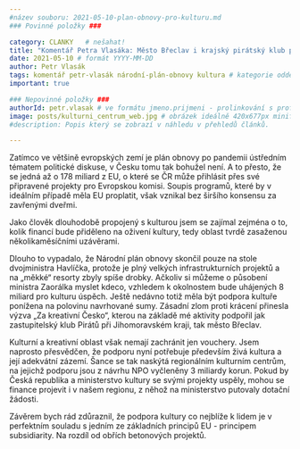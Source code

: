 ```yaml
---
#název souboru: 2021-05-10-plan-obnovy-pro-kulturu.md
### Povinné položky ###

category: CLANKY   # nešahat!
title: "Komentář Petra Vlasáka: Město Břeclav i krajský pirátský klub podpořily kulturu v Národním plánu obnovy"
date: 2021-05-10 # formát YYYY-MM-DD
author: Petr Vlasák
tags: komentář petr-vlasák národní-plán-obnovy kultura # kategorie odděleny mezerami, např. volby zemědělství životní-prostředí piráti (viz https://jihomoravsky.pirati.cz/tags/)
important: true

### Nepovinné položky ###
authorId: petr.vlasak # ve formátu jmeno.prijmeni - prolinkování s profilem přes uid
image: posts/kulturni_centrum_web.jpg # obrázek ideálně 420x677px minifikovaný přes https://tinypng.com/
#description: Popis který se zobrazí v náhledu v přehledů článků.

---
```


Zatímco ve většině evropských zemí je plán obnovy po pandemii ústředním tématem politické diskuse, v Česku tomu tak bohužel není. A to přesto, že se jedná až o 178 miliard z EU, o které se ČR může přihlásit přes své připravené projekty pro Evropskou komisi. Soupis programů, které by v ideálním případě měla EU proplatit, však vznikal bez širšího konsensu za zavřenými dveřmi. 

Jako člověk dlouhodobě propojený s kulturou jsem se zajímal zejména o to, kolik financí bude přiděleno na oživení kultury, tedy oblast tvrdě zasaženou několikaměsíčními uzávěrami. 

Dlouho to vypadalo, že Národní plán obnovy skončil pouze na stole dvojministra Havlíčka, protože je plný velkých infrastrukturních projektů a na „měkké“ resorty zbyly spíše drobky. Ačkoliv si můžeme o působení ministra Zaorálka myslet kdeco, vzhledem k okolnostem bude uhájených 8 miliard pro kulturu úspěch. Ještě nedávno totiž měla být podpora kultuře ponížena na polovinu navrhované sumy. Zásadní zlom proti krácení přinesla výzva „Za kreativní Česko“, kterou na základě mé aktivity podpořil jak zastupitelský klub Pirátů při Jihomoravském kraji, tak město Břeclav. 

Kulturní a kreativní oblast však nemají zachránit jen vouchery. Jsem naprosto přesvědčen, že podporu nyní potřebuje především živá kultura a její adekvátní zázemí. Šance se tak naskýtá regionálním kulturním centrům, na jejichž podporu jsou z návrhu NPO vyčleněny 3 miliardy korun. Pokud by Česká republika a ministerstvo kultury se svými projekty uspěly, mohou se finance projevit i v našem regionu, z něhož na ministerstvo putovaly dotační žádosti. 

Závěrem bych rád zdůraznil, že podpora kultury co nejblíže k lidem je v perfektním souladu s jedním ze základních principů EU - principem subsidiarity. Na rozdíl od obřích betonových projektů.     
 

